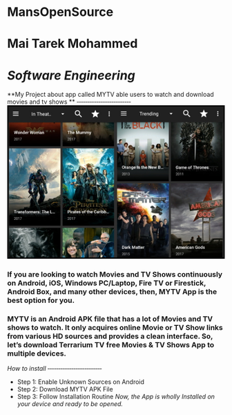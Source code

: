 # MansOpenSource
**Mai Tarek Mohammed**
 =========================
 *Software Engineering*
 =========================
 **My Project about app called MYTV able users to watch and download movies and tv shows **
 ‐‐‐‐‐‐‐‐‐‐‐‐‐‐‐‐‐‐‐‐‐‐‐‐‐ 
![ Free Movies & tv shows Online](project.jpg)
### If you are looking to watch Movies and TV Shows continuously on Android, iOS, Windows PC/Laptop, Fire TV or Firestick, Android Box, and many other devices, then, MYTV App is the best option for you.
### MYTV is an Android APK file that has a lot of Movies and TV shows to watch. It only acquires online Movie or TV Show links from various HD sources and provides a clean interface. So, let’s download Terrarium TV free Movies & TV Shows App to multiple devices.
*How to install*
‐‐‐‐‐‐‐‐‐‐‐‐‐‐‐‐‐‐‐‐‐‐‐‐‐ 
* Step 1: Enable Unknown Sources on Android
* Step 2: Download MYTV APK File
* Step 3: Follow Installation Routine
*Now, the App is wholly Installed on your device and ready to be opened.*

